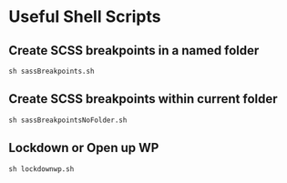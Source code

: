 # Useful Shell Scripts
## Create SCSS breakpoints in a named folder
```
sh sassBreakpoints.sh
```
## Create SCSS breakpoints within current folder
```
sh sassBreakpointsNoFolder.sh
```
## Lockdown or Open up WP
```
sh lockdownwp.sh
```
